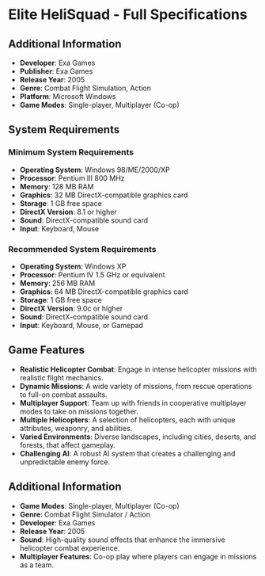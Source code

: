 # Elite HeliSquad - Full Specifications

## Additional Information
- **Developer**: Exa Games  
- **Publisher**: Exa Games  
- **Release Year**: 2005  
- **Genre**: Combat Flight Simulation, Action  
- **Platform**: Microsoft Windows  
- **Game Modes**: Single-player, Multiplayer (Co-op)

## System Requirements

### Minimum System Requirements
- **Operating System**: Windows 98/ME/2000/XP  
- **Processor**: Pentium III 800 MHz  
- **Memory**: 128 MB RAM  
- **Graphics**: 32 MB DirectX-compatible graphics card  
- **Storage**: 1 GB free space  
- **DirectX Version**: 8.1 or higher  
- **Sound**: DirectX-compatible sound card  
- **Input**: Keyboard, Mouse

### Recommended System Requirements
- **Operating System**: Windows XP  
- **Processor**: Pentium IV 1.5 GHz or equivalent  
- **Memory**: 256 MB RAM  
- **Graphics**: 64 MB DirectX-compatible graphics card  
- **Storage**: 1 GB free space  
- **DirectX Version**: 9.0c or higher  
- **Sound**: DirectX-compatible sound card  
- **Input**: Keyboard, Mouse, or Gamepad

## Game Features  
- **Realistic Helicopter Combat**: Engage in intense helicopter missions with realistic flight mechanics.
- **Dynamic Missions**: A wide variety of missions, from rescue operations to full-on combat assaults.
- **Multiplayer Support**: Team up with friends in cooperative multiplayer modes to take on missions together.
- **Multiple Helicopters**: A selection of helicopters, each with unique attributes, weaponry, and abilities.
- **Varied Environments**: Diverse landscapes, including cities, deserts, and forests, that affect gameplay.
- **Challenging AI**: A robust AI system that creates a challenging and unpredictable enemy force.

## Additional Information
- **Game Modes**: Single-player, Multiplayer (Co-op)  
- **Genre**: Combat Flight Simulator / Action  
- **Developer**: Exa Games  
- **Release Year**: 2005  
- **Sound**: High-quality sound effects that enhance the immersive helicopter combat experience.  
- **Multiplayer Features**: Co-op play where players can engage in missions as a team.
